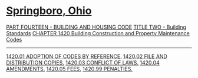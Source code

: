[Springboro, Ohio](indexee20.html)
==================================

[PART FOURTEEN - BUILDING AND HOUSING CODE](561ca412.html) [TITLE TWO -
Building Standards](5638a412.html) [CHAPTER 1420 Building Construction
and Property Maintenance Codes](5640a412.html)

* * * * *

[1420.01 ADOPTION OF CODES BY REFERENCE.](5654a412.html) [1420.02 FILE
AND DISTRIBUTION COPIES.](565ca412.html) [1420.03 CONFLICT OF
LAWS.](5660a412.html) [1420.04 AMENDMENTS.](5668a412.html) [1420.05
FEES.](56c6a412.html) [1420.99 PENALTIES.](56c9a412.html)
